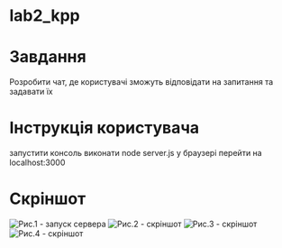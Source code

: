 # lab2_kpp

# Завдання
Розробити чат, де користувачі зможуть відповідати на запитання та задавати їх 

# Інструкція користувача
запустити консоль
виконати node server.js
у браузері перейти на localhost:3000

# Скріншот
![Рис.1 - запуск сервера](https://github.com/natalisabo/lab2_kkp/blob/master/serverserver.png)
![Рис.2 - скріншот](https://github.com/natalisabo/lab2_kkp/blob/master/chat1.png)
![Рис.3 - скріншот](https://github.com/natalisabo/lab2_kkp/blob/master/chat2.png)
![Рис.4 - скріншот](https://github.com/natalisabo/lab2_kkp/blob/master/chat3.png)
